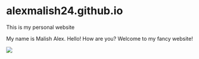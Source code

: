 # alexmalish24.github.io
This is my personal website

My name is Malish Alex. Hello! How are you? Welcome to my fancy website!

![](https://i.gifer.com/embedded/download/4j.gif)
